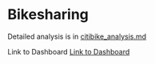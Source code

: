 # Bikesharing

Detailed analysis is in [citibike_analysis.md](https://github.com/karenmxm/Bikesharing/blob/master/citibike_analysis.md)

Link to Dashboard [Link to Dashboard](https://public.tableau.com/profile/xiao.meng2283#!/vizhome/Bikesharing_15937493026590/BikisharingAnalysis?publish=yes "link to dashboard")
